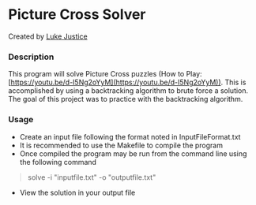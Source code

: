 # Picture Cross Solver
Created by [Luke Justice](https://github.com/lmjustic)
### Description
This program will solve Picture Cross puzzles (How to Play: [https://youtu.be/d-I5Ng2oYyM](https://youtu.be/d-I5Ng2oYyM)).
This is accomplished by using a backtracking algorithm to brute force a solution.
The goal of this project was to practice with the backtracking algorithm.
### Usage
- Create an input file following the format noted in InputFileFormat.txt
- It is recommended to use the Makefile to compile the program
- Once compiled the program may be run from the command line using the following command
> solve -i "inputfile.txt" -o "outputfile.txt"
- View the solution in your output file
